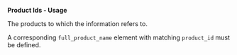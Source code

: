 **Product Ids - Usage**

The products to which the information refers to.

A corresponding `full_product_name` element with matching `product_id` must be defined.
